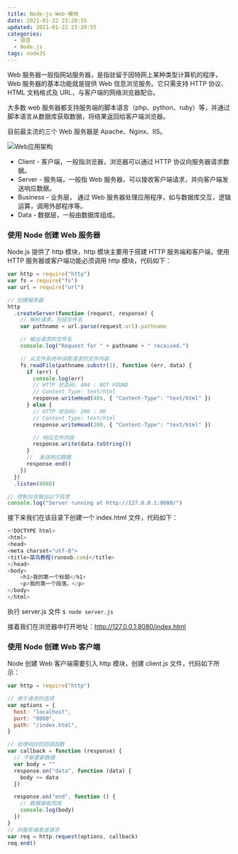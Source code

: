 ```yaml
---
title: Node-js-Web-模块
date: 2021-01-22 23:20:55
updated: 2021-01-22 23:20:55
categories:
  - 语言
  - Node.js
tags: nodeJS
---
```


Web 服务器一般指网站服务器，是指驻留于因特网上某种类型计算机的程序，Web 服务器的基本功能就是提供 Web 信息浏览服务。它只需支持 HTTP 协议、HTML 文档格式及 URL，与客户端的网络浏览器配合。

大多数 web 服务器都支持服务端的脚本语言（php、python、ruby）等，并通过脚本语言从数据库获取数据，将结果返回给客户端浏览器。

目前最主流的三个 Web 服务器是 Apache、Nginx、IIS。

![Web应用架构](https://upload-images.jianshu.io/upload_images/1662509-feff9e319635ffb1.png?imageMogr2/auto-orient/strip%7CimageView2/2/w/1240)

- Client - 客户端，一般指浏览器，浏览器可以通过 HTTP 协议向服务器请求数据。
- Server - 服务端，一般指 Web 服务器，可以接收客户端请求，并向客户端发送响应数据。
- Business - 业务层， 通过 Web 服务器处理应用程序，如与数据库交互，逻辑运算，调用外部程序等。
- Data - 数据层，一般由数据库组成。

### 使用 Node 创建 Web 服务器

Node.js 提供了 http 模块，http 模块主要用于搭建 HTTP 服务端和客户端，使用 HTTP 服务器或客户端功能必须调用 http 模块，代码如下：

```js
var http = require("http")
var fs = require("fs")
var url = require("url")

// 创建服务器
http
  .createServer(function (request, response) {
    // 解析请求，包括文件名
    var pathname = url.parse(request.url).pathname

    // 输出请求的文件名
    console.log("Request for " + pathname + " received.")

    // 从文件系统中读取请求的文件内容
    fs.readFile(pathname.substr(1), function (err, data) {
      if (err) {
        console.log(err)
        // HTTP 状态码: 404 : NOT FOUND
        // Content Type: text/html
        response.writeHead(404, { "Content-Type": "text/html" })
      } else {
        // HTTP 状态码: 200 : OK
        // Content Type: text/html
        response.writeHead(200, { "Content-Type": "text/html" })

        // 响应文件内容
        response.write(data.toString())
      }
      //  发送响应数据
      response.end()
    })
  })
  .listen(8080)

// 控制台会输出以下信息
console.log("Server running at http://127.0.0.1:8080/")
```

接下来我们在该目录下创建一个 index.html 文件，代码如下：

```js
<!DOCTYPE html>
<html>
<head>
<meta charset="utf-8">
<title>菜鸟教程(runoob.com)</title>
</head>
<body>
    <h1>我的第一个标题</h1>
    <p>我的第一个段落。</p>
</body>
</html>
```

执行 server.js 文件
`$ node server.js`

接着我们在浏览器中打开地址：<http://127.0.0.1:8080/index.html>

<!-- more -->

### 使用 Node 创建 Web 客户端

Node 创建 Web 客户端需要引入 http 模块，创建 client.js 文件，代码如下所示：

```js
var http = require("http")

// 用于请求的选项
var options = {
  host: "localhost",
  port: "8080",
  path: "/index.html",
}

// 处理响应的回调函数
var callback = function (response) {
  // 不断更新数据
  var body = ""
  response.on("data", function (data) {
    body += data
  })

  response.on("end", function () {
    // 数据接收完成
    console.log(body)
  })
}
// 向服务端发送请求
var req = http.request(options, callback)
req.end()
```
